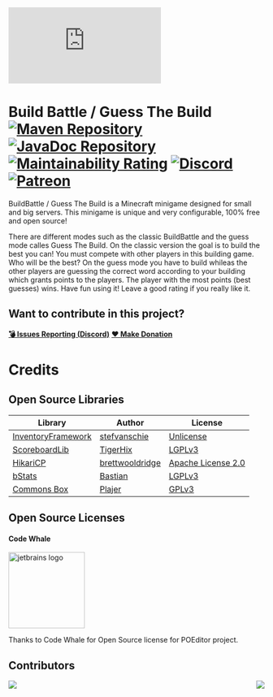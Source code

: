 ![](https://images.plugily.xyz/banner/display.php?id=BuildBattle)

# Build Battle / Guess The Build [![Maven Repository](https://maven.plugily.xyz/api/badge/latest/releases/plugily/projects/buildbattle?color=40c14a&name=Maven&prefix=v)](https://maven.plugily.xyz/#/releases/plugily/projects/buildbattle) [![JavaDoc Repository](https://maven.plugily.xyz/api/badge/latest/releases/plugily/projects/buildbattle?color=40c14a&name=JavaDoc&prefix=v)](https://maven.plugily.xyz/javadoc/releases/plugily/projects/buildbattle/latest) [![Maintainability Rating](https://sonarcloud.io/api/project_badges/measure?project=Plugily-Projects_BuildBattle&metric=sqale_rating)](https://sonarcloud.io/summary/overall?id=Plugily-Projects_BuildBattle) [![Discord](https://img.shields.io/discord/345628548716822530.svg?color=7289DA&style=for-the-badge&logo=discord)](https://discord.plugily.xyz) [![Patreon](    https://img.shields.io/badge/Patreon-F96854?style=for-the-badge&logo=patreon&logoColor=white)](https://patreon.com/plugily)

BuildBattle / Guess The Build is a Minecraft minigame designed for small and big servers. This minigame is unique and very configurable,
100% free and open source!

There are different modes such as the classic BuildBattle and the guess mode calles Guess The Build. On the classic version the goal is to build the best you can! You must compete with other players in this building game. Who will be the best? On the guess mode you have to build whileas the other players are guessing the correct word according to your building which grants points to the players. The player with the most points (best guesses) wins. 
Have fun using it! Leave a good rating if you really like it.

## Want to contribute in this project?

[**💣 Issues Reporting (Discord)**](https://discordapp.com/invite/UXzUdTP)
[**❤ Make Donation**](https://www.paypal.me/plugilyprojects)

# Credits

## Open Source Libraries

| Library                                                     | Author                                                | License                                                                            |
|-------------------------------------------------------------|-------------------------------------------------------|------------------------------------------------------------------------------------|
| [InventoryFramework](https://github.com/stefvanschie/IF/)   | [stefvanschie](https://github.com/stefvanschie)       | [Unlicense](https://github.com/stefvanschie/IF/blob/master/LICENSE)                |
| [ScoreboardLib](https://github.com/TigerHix/ScoreboardLib/) | [TigerHix](https://github.com/TigerHix)               | [LGPLv3](https://github.com/TigerHix/ScoreboardLib/blob/master/LICENSE)            |
| [HikariCP](https://github.com/brettwooldridge/HikariCP)     | [brettwooldridge](https://github.com/brettwooldridge) | [Apache License 2.0](https://github.com/brettwooldridge/HikariCP/blob/dev/LICENSE) |
| [bStats](https://github.com/Bastian/bStats-Metrics)         | [Bastian](https://github.com/Bastian)                 | [LGPLv3](https://github.com/Bastian/bStats-Metrics/blob/master/LICENSE)            |
| [Commons Box](https://github.com/Plajer/Commons-Box)        | [Plajer](https://github.com/Plajer)                   | [GPLv3](https://github.com/Plajer/Commons-Box/blob/master/LICENSE.md)              |

## Open Source Licenses

#### Code Whale

<img src="https://poeditor.com/public/images/logo/logo_head_500_transparent.png" alt="jetbrains logo" width="150"/>

Thanks to Code Whale for Open Source license for POEditor project.

## Contributors

<a href="https://github.com/Plugily-Projects/BuildBattle/graphs/contributors">
  <img src="https://contrib.rocks/image?repo=Plugily-Projects/BuildBattle" />
</a>

<img align="right" src="https://i.imgur.com/EmFfDXN.png">
